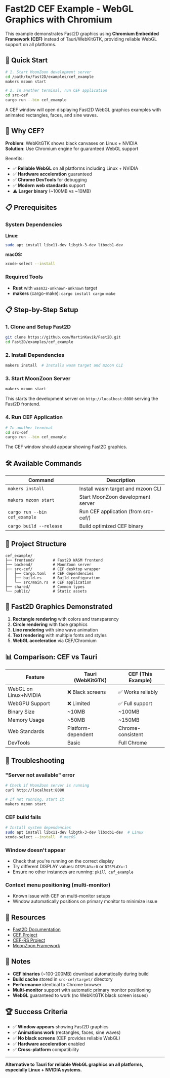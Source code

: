 # Fast2D CEF Example - WebGL Graphics with Chromium

This example demonstrates Fast2D graphics using **Chromium Embedded Framework (CEF)** instead of Tauri/WebKitGTK, providing reliable WebGL support on all platforms.

## 🚀 Quick Start

```bash
# 1. Start MoonZoon development server
cd /path/to/Fast2D/examples/cef_example
makers mzoon start

# 2. In another terminal, run CEF application
cd src-cef
cargo run --bin cef_example
```

A CEF window will open displaying Fast2D WebGL graphics examples with animated rectangles, faces, and sine waves.

## 🎯 Why CEF?

**Problem**: WebKitGTK shows black canvases on Linux + NVIDIA  
**Solution**: Use Chromium engine for guaranteed WebGL support

Benefits:
- ✅ **Reliable WebGL** on all platforms including Linux + NVIDIA
- ✅ **Hardware acceleration** guaranteed  
- ✅ **Chrome DevTools** for debugging
- ✅ **Modern web standards** support
- ⚠️ **Larger binary** (~100MB vs ~10MB)

## 📋 Prerequisites

### System Dependencies

**Linux:**
```bash
sudo apt install libx11-dev libgtk-3-dev libxcb1-dev
```

**macOS:**
```bash
xcode-select --install
```

### Required Tools
- **Rust** with `wasm32-unknown-unknown` target
- **makers** (cargo-make): `cargo install cargo-make`

## 📋 Step-by-Step Setup

### 1. Clone and Setup Fast2D

```bash
git clone https://github.com/MartinKavik/Fast2D.git
cd Fast2D/examples/cef_example
```

### 2. Install Dependencies

```bash
makers install  # Installs wasm target and mzoon CLI
```

### 3. Start MoonZoon Server

```bash
makers mzoon start
```
This starts the development server on `http://localhost:8080` serving the Fast2D frontend.

### 4. Run CEF Application

```bash
# In another terminal
cd src-cef
cargo run --bin cef_example
```

The CEF window should appear showing Fast2D graphics.

## 🛠️ Available Commands

| Command | Description |
|---------|-------------|
| `makers install` | Install wasm target and mzoon CLI |
| `makers mzoon start` | Start MoonZoon development server |
| `cargo run --bin cef_example` | Run CEF application (from src-cef/) |
| `cargo build --release` | Build optimized CEF binary |

## 📁 Project Structure

```
cef_example/
├── frontend/        # Fast2D WASM frontend
├── backend/         # MoonZoon server
├── src-cef/         # CEF desktop wrapper
│   ├── Cargo.toml   # CEF dependencies
│   ├── build.rs     # Build configuration
│   └── src/main.rs  # CEF application
├── shared/          # Common types
└── public/          # Static assets
```

## 🎨 Fast2D Graphics Demonstrated

1. **Rectangle rendering** with colors and transparency
2. **Circle rendering** with face graphics  
3. **Line rendering** with sine wave animation
4. **Text rendering** with multiple fonts and styles
5. **WebGL acceleration** via CEF/Chromium

## 📊 Comparison: CEF vs Tauri

| Feature | Tauri (WebKitGTK) | CEF (This Example) |
|---------|-------------------|--------------------|
| WebGL on Linux+NVIDIA | ❌ Black screens | ✅ Works reliably |
| WebGPU Support | ❌ Limited | ✅ Full support |
| Binary Size | ~10MB | ~100MB |
| Memory Usage | ~50MB | ~150MB |
| Web Standards | Platform-dependent | Chrome-consistent |
| DevTools | Basic | Full Chrome |

## 🐛 Troubleshooting

### "Server not available" error
```bash
# Check if MoonZoon server is running
curl http://localhost:8080

# If not running, start it
makers mzoon start
```

### CEF build fails
```bash
# Install system dependencies
sudo apt install libx11-dev libgtk-3-dev libxcb1-dev  # Linux
xcode-select --install  # macOS
```

### Window doesn't appear
- Check that you're running on the correct display
- Try different DISPLAY values: `DISPLAY=:0` or `DISPLAY=:1`
- Ensure no other instances are running: `pkill cef_example`

### Context menu positioning (multi-monitor)
- Known issue with CEF on multi-monitor setups
- Window automatically positions on primary monitor to minimize issue

## 🔗 Resources

- [Fast2D Documentation](https://github.com/MartinKavik/Fast2D)
- [CEF Project](https://bitbucket.org/chromiumembedded/cef)
- [CEF-RS Project](https://github.com/tauri-apps/cef-rs)
- [MoonZoon Framework](https://github.com/MoonZoon/MoonZoon)

## 📝 Notes

- **CEF binaries** (~100-200MB) download automatically during build
- **Build cache** stored in `src-cef/target/` directory
- **Performance** identical to Chrome browser
- **Multi-monitor** support with automatic primary monitor positioning
- **WebGL** guaranteed to work (no WebKitGTK black screen issues)

## 🏆 Success Criteria

- ✅ **Window appears** showing Fast2D graphics
- ✅ **Animations work** (rectangles, faces, sine waves)  
- ✅ **No black screens** (CEF provides reliable WebGL)
- ✅ **Hardware acceleration** enabled
- ✅ **Cross-platform** compatibility

---

**Alternative to Tauri for reliable WebGL graphics on all platforms, especially Linux + NVIDIA systems.**